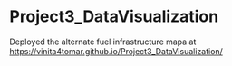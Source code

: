 # Project3_DataVisualization
Deployed the alternate fuel infrastructure mapa at https://vinita4tomar.github.io/Project3_DataVisualization/

